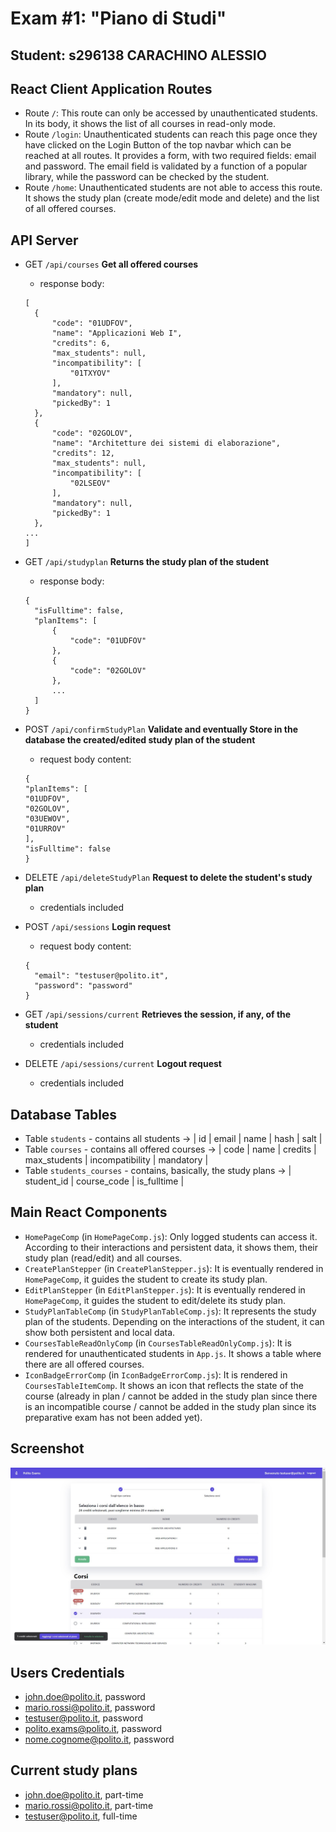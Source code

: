 # Exam #1: "Piano di Studi"
## Student: s296138 CARACHINO ALESSIO

## React Client Application Routes

- Route `/`: This route can only be accessed by unauthenticated students. In its body, it shows the list of all courses in read-only mode.
- Route `/login`: Unauthenticated students can reach this page once they have clicked on the Login Button of the top navbar which can be reached at all routes. It provides a form, with two required fields: email and password. The email field is validated by a function of a popular library, while the password can be checked by the student.
- Route `/home`: Unauthenticated students are not able to access this route. It shows the study plan (create mode/edit mode and delete) and the list of all offered courses.


## API Server

- GET `/api/courses` __Get all offered courses__
  - response body:
  ```
  [
    {
        "code": "01UDFOV",
        "name": "Applicazioni Web I",
        "credits": 6,
        "max_students": null,
        "incompatibility": [
            "01TXYOV"
        ],
        "mandatory": null,
        "pickedBy": 1
    },
    {
        "code": "02GOLOV",
        "name": "Architetture dei sistemi di elaborazione",
        "credits": 12,
        "max_students": null,
        "incompatibility": [
            "02LSEOV"
        ],
        "mandatory": null,
        "pickedBy": 1
    },
  ...
  ]
  ```

- GET `/api/studyplan` __Returns the study plan of the student__
  - response body:
  ```
  {
    "isFulltime": false,
    "planItems": [
        {
            "code": "01UDFOV"
        },
        {
            "code": "02GOLOV"
        },
        ...
    ]
  }
  ```

- POST `/api/confirmStudyPlan` __Validate and eventually Store in the database the created/edited study plan of the student__
  - request body content:
  ```
  {
  "planItems": [
  "01UDFOV",
  "02GOLOV",
  "03UEWOV",
  "01URROV"
  ],
  "isFulltime": false
  }
  ```
- DELETE `/api/deleteStudyPlan` __Request to delete the student's study plan__
  - credentials included

- POST `/api/sessions` __Login request__
  - request body content:
  ```
  {
    "email": "testuser@polito.it",
    "password": "password"
  }
  ```

- GET `/api/sessions/current` __Retrieves the session, if any, of the student__
  - credentials included

- DELETE `/api/sessions/current` __Logout request__
  - credentials included


## Database Tables

- Table `students` - contains all students -> | id | email | name | hash | salt |
- Table `courses` - contains all offered courses -> | code | name | credits | max_students | incompatibility | mandatory |
- Table `students_courses` - contains, basically, the study plans -> | student_id | course_code | is_fulltime |


## Main React Components

- `HomePageComp` (in `HomePageComp.js`): Only logged students can access it. According to their interactions and persistent data, it shows them, their study plan (read/edit) and all courses.
- `CreatePlanStepper` (in `CreatePlanStepper.js`): It is eventually rendered in `HomePageComp`, it guides the student to create its study plan.
- `EditPlanStepper` (in `EditPlanStepper.js`): It is eventually rendered in `HomePageComp`, it guides the student to edit/delete its study plan.
- `StudyPlanTableComp` (in `StudyPlanTableComp.js`): It represents the study plan of the students. Depending on the interactions of the student, it can show both persistent and local data.
- `CoursesTableReadOnlyComp` (in `CoursesTableReadOnlyComp.js`): It is rendered for unauthenticated students in `App.js`. It shows a table where there are all offered courses. 
- `IconBadgeErrorComp` (in `IconBadgeErrorComp.js`): It is rendered in `CoursesTableItemComp`. It shows an icon that reflects the state of the course (already in plan / cannot be added in the study plan since there is an incompatible course / cannot be added in the study plan since its preparative exam has not been added yet).


## Screenshot

![Screenshot](./img/screenshot.jpg)

## Users Credentials

- john.doe@polito.it, password
- mario.rossi@polito.it, password
- testuser@polito.it, password
- polito.exams@polito.it, password
- nome.cognome@polito.it, password

## Current study plans
- john.doe@polito.it, part-time
- mario.rossi@polito.it, part-time
- testuser@polito.it, full-time

